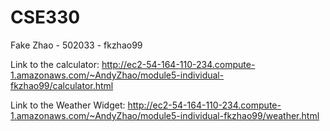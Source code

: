 # CSE330
Fake Zhao - 502033 - fkzhao99

Link to the calculator: http://ec2-54-164-110-234.compute-1.amazonaws.com/~AndyZhao/module5-individual-fkzhao99/calculator.html

Link to the Weather Widget: http://ec2-54-164-110-234.compute-1.amazonaws.com/~AndyZhao/module5-individual-fkzhao99/weather.html
